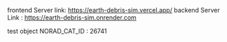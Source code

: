 frontend Server link: https://earth-debris-sim.vercel.app/
backend Server Link : https://earth-debris-sim.onrender.com

test object NORAD_CAT_ID : 26741